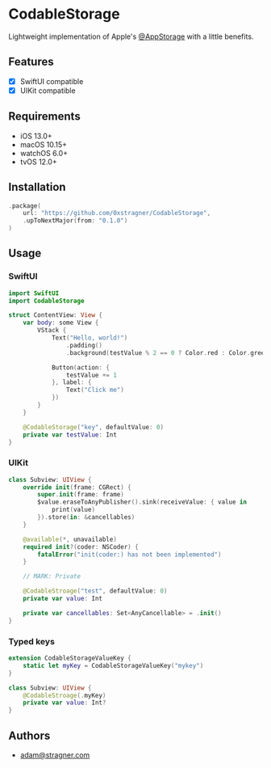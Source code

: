 # CodableStorage

Lightweight implementation of Apple's [@AppStorage](https://developer.apple.com/documentation/swiftui/appstorage) with a little benefits.

## Features

- [x] SwiftUI compatible
- [x] UIKit compatible

## Requirements

- iOS 13.0+
- macOS 10.15+
- watchOS 6.0+
- tvOS 12.0+

## Installation

```swift
.package(
    url: "https://github.com/0xstragner/CodableStorage",
    .upToNextMajor(from: "0.1.0")
)
```

## Usage

### SwiftUI

```swift
import SwiftUI
import CodableStorage

struct ContentView: View {
    var body: some View {
        VStack {
            Text("Hello, world!")
                .padding()
                .background(testValue % 2 == 0 ? Color.red : Color.green)

            Button(action: {
                testValue += 1
            }, label: {
                Text("Click me")
            })
        }
    }

    @CodableStorage("key", defaultValue: 0)
    private var testValue: Int
}
```

### UIKit

```swift
class Subview: UIView {
    override init(frame: CGRect) {
        super.init(frame: frame)
        $value.eraseToAnyPublisher().sink(receiveValue: { value in
            print(value)
        }).store(in: &cancellables)
    }

    @available(*, unavailable)
    required init?(coder: NSCoder) {
        fatalError("init(coder:) has not been implemented")
    }

    // MARK: Private

    @CodableStroage("test", defaultValue: 0)
    private var value: Int

    private var cancellables: Set<AnyCancellable> = .init()
}
```

### Typed keys

```swift
extension CodableStorageValueKey {
    static let myKey = CodableStorageValueKey("mykey")
}

class Subview: UIView {
    @CodableStroage(.myKey)
    private var value: Int?
}
```

## Authors

- adam@stragner.com
